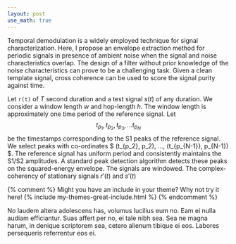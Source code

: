 ```yaml
---
layout: post
use_math: true
---
```


Temporal demodulation is a widely employed technique for signal characterization. Here, I propose an envelope extraction method for periodic signals in presence of ambient noise when the signal and noise characteristics overlap. The design of a filter without prior knowledge of the noise characteristics can prove to be a challenging task. Given a clean template signal, cross coherence can be used to score the signal purity against time.

Let `r(t)` of $T$ second duration and a test signal $s(t)$ of any duration. We consider a window length $w$ and hop-length $h$. The window length is approximately one time period of the reference signal. Let $$ t_{p_1}, t_{p_2}, t_{p_3}, ...  t_{p_N} $$ be the timestamps corresponding to the S1 peaks of the reference signal. We select peaks with co-ordinates $ (t_{p_2}, p_2), ..., (t_{p_{N-1}}, p_{N-1}) $. The reference signal has uniform period and consistently maintains the S1/S2 amplitudes. A standard peak detection algorithm detects these peaks on the squared-energy envelope. The signals are windowed. The complex-coherency of stationary signals $r'(t)$ and $s'(t)$

{% comment %}
Might you have an include in your theme? Why not try it here!
{% include my-themes-great-include.html %}
{% endcomment %}

No laudem altera adolescens has, volumus lucilius eum no. Eam ei nulla audiam efficiantur. Suas affert per no, ei tale nibh sea. Sea ne magna harum, in denique scriptorem sea, cetero alienum tibique ei eos. Labores persequeris referrentur eos ei.
